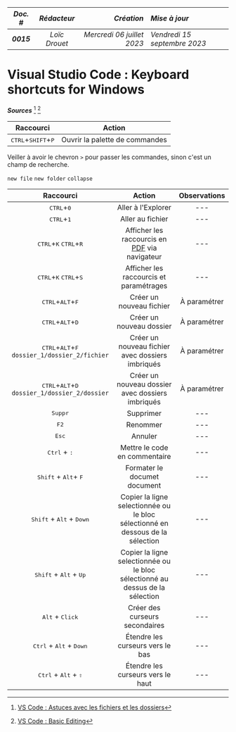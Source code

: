 |*Doc. #*|*Rédacteur*|*Création*|*Mise à jour*|
|:---:|:---:|---:|:---|
|***0015***|*Loïc Drouet*|_Mercredi 06 juillet 2023_|_Vendredi 15 septembre 2023_|

# Visual Studio Code : Keyboard shortcuts for Windows

***Sources*** [^1] [^2]
[^1]: [VS Code : Astuces avec les fichiers et les dossiers](https://www.youtube.com/watch?v=NvjLXgTagck)
[^2]: [VS Code : Basic Editing](https://code.visualstudio.com/docs/editor/codebasics)

|Raccourci|Action|
|:---:|:---:|
|<kbd>CTRL</kbd>+<kbd>SHIFT</kbd>+<kbd>P</kbd>|Ouvrir la palette de commandes|

Veiller à avoir le chevron `>` pour passer les commandes, sinon c'est un champ de recherche.

`new file`
`new folder`
`collapse`

|Raccourci|Action|Observations|
|:---:|:---:|:---:|
|<kbd>CTRL</kbd>+<kbd>0</kbd>|Aller à l'Explorer|---|
|<kbd>CTRL</kbd>+<kbd>1</kbd>|Aller au fichier|---|
|<kbd>CTRL</kbd>+<kbd>K</kbd> <kbd>CTRL</kbd>+<kbd>R</kbd>|Afficher les raccourcis en [PDF](https://code.visualstudio.com/shortcuts/keyboard-shortcuts-windows.pdf) via navigateur|---|
|<kbd>CTRL</kbd>+<kbd>K</kbd> <kbd>CTRL</kbd>+<kbd>S</kbd>|Afficher les raccourcis et paramétrages|---|
|<kbd>CTRL</kbd>+<kbd>ALT</kbd>+<kbd>F</kbd>|Créer un nouveau fichier|À paramétrer|
|<kbd>CTRL</kbd>+<kbd>ALT</kbd>+<kbd>D</kbd>|Créer un nouveau dossier|À paramétrer|
|<kbd>CTRL</kbd>+<kbd>ALT</kbd>+<kbd>F</kbd> `dossier_1/dossier_2/fichier`|Créer un nouveau fichier avec dossiers imbriqués|À paramétrer|
|<kbd>CTRL</kbd>+<kbd>ALT</kbd>+<kbd>D</kbd> `dossier_1/dossier_2/dossier`|Créer un nouveau dossier avec dossiers imbriqués|À paramétrer|
|<kbd>Suppr</kbd>|Supprimer|---|
|<kbd>F2</kbd>|Renommer|---|
|<kbd>Esc</kbd>|Annuler|---|
|<kbd>Ctrl</kbd> + <kbd>:</kbd>|Mettre le code en commentaire|---|
|<kbd>Shift</kbd> + <kbd>Alt</kbd>+ <kbd>F</kbd>|Formater le documet document|---|
|<kbd>Shift</kbd> + <kbd>Alt</kbd> + <kbd>Down</kbd>|Copier la ligne selectionnée ou le bloc sélectionné en dessous de la sélection|---|
|<kbd>Shift</kbd> + <kbd>Alt</kbd> + <kbd>Up</kbd>|Copier la ligne selectionnée ou le bloc sélectionné au dessus de la sélection|---|
|<kbd>Alt</kbd> + <kbd>Click</kbd>|Créer des curseurs secondaires|---| 
|<kbd>Ctrl</kbd> + <kbd>Alt</kbd> + <kbd>Down</kbd>|Étendre les curseurs vers le bas|---| 
|<kbd>Ctrl</kbd> + <kbd>Alt</kbd> + <kbd>&#8679;</kbd>|Étendre les curseurs vers le haut|---| 
